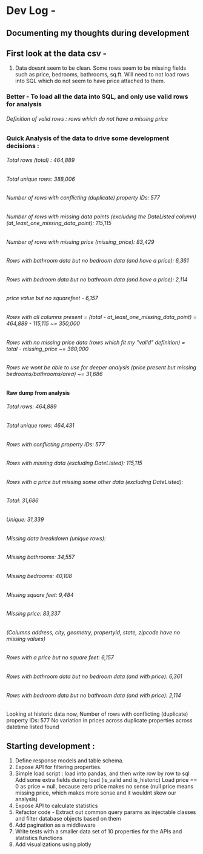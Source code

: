 # Dev Log - 
## Documenting my thoughts during development

## First look at the data csv - 
1. Data doesnt seem to be clean. Some rows seem to be missing fields such as price, bedrooms, bathrooms, sq.ft. 
Will need to not load rows into SQL which do not seem to have price attached to them. 

### Better - To load all the data into SQL, and only use valid rows for analysis 
###### Definition of valid rows : rows which do not have a missing price

### Quick Analysis of the data to drive some development decisions :
###### Total rows (total) : 464,889 
###### Total unique rows: 388,006
###### Number of rows with conflicting (duplicate) property IDs: 577
###### Number of rows with missing data points (excluding the DateListed column) (at_least_one_missing_data_point): 115,115 
###### Number of rows with missing price (missing_price): 83,429 
###### Rows with bathroom data but no bedroom data (and have a price): 6,361
###### Rows with bedroom data but no bathroom data (and have a price): 2,114
###### price value but no squarefeet - 6,157

###### Rows with all columns present = (total - at_least_one_missing_data_point) = 464,889 - 115,115  ~= 350,000
###### Rows with no missing price data (rows which fit my "valid" definition) = total - missing_price ~= 380,000
###### Rows we wont be able to use for deeper analysis (price present but missing bedrooms/bathrooms/area) ~= 31,686

#### Raw dump from analysis
###### Total rows: 464,889
###### Total unique rows: 464,431
###### Rows with conflicting property IDs: 577
###### Rows with missing data (excluding DateListed): 115,115
###### Rows with a price but missing some other data (excluding DateListed):
###### Total: 31,686
###### Unique: 31,339
###### Missing data breakdown (unique rows):
###### Missing bathrooms: 34,557
###### Missing bedrooms: 40,108
###### Missing square feet: 9,484
###### Missing price: 83,337
###### (Columns address, city, geometry, propertyid, state, zipcode have no missing values)
###### Rows with a price but no square feet: 6,157
###### Rows with bathroom data but no bedroom data (and with price): 6,361
###### Rows with bedroom data but no bathroom data (and with price): 2,114

Looking at historic data now, 
Number of rows with conflicting (duplicate) property IDs: 577 
No variation in prices across duplicate properties across datetime listed found

## Starting development : 
1. Define response models and table schema. 
2. Expose API for filtering properties.
3. Simple load script : load into pandas, and then write row by row to sql
Add some extra fields during load (is_valid and is_historic)
Load price == 0 as price = null, because zero price makes no sense (null price means missing price, which makes more sense and it wouldnt skew our analysis)
4. Expose API to calculate statistics
5. Refactor code - Extract out common query params as injectable classes and filter database objects based on them
6. Add pagination as a middleware
7. Write tests with a smaller data set of 10 properties for the APIs and statistics functions
8. Add visualizations using plotly